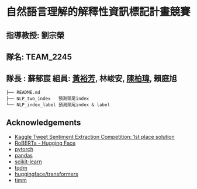 # 自然語言理解的解釋性資訊標記計畫競賽

## 指導教授: 劉宗榮  

## 隊名: TEAM_2245

## 隊長 : 蘇郁宸  組員: [黃裕芳](https://github.com/Andrewhsin), 林峻安, [陳柏瑋](https://github.com/bobo0303), 賴庭旭  

```
├── README.md    
├── NLP_two_index   預測頭尾index
└── NLP_index_label 預測頭尾index & label

```

## Acknowledgements

* [Kaggle Tweet Sentiment Extraction Competition: 1st place solution](https://github.com/heartkilla/kaggle_tweet)
* [RoBERTa - Hugging Face](https://huggingface.co/docs/transformers/model_doc/roberta)
* [pytorch](https://pytorch.org/)
* [pandas](https://github.com/pandas-dev/pandas/)
* [scikit-learn](https://github.com/scikit-learn/scikit-learn)
* [tqdm](https://github.com/tqdm/tqdm)
* [huggingface/transformers](https://github.com/huggingface/transformers)
* [timm](https://github.com/rwightman/pytorch-image-models)

